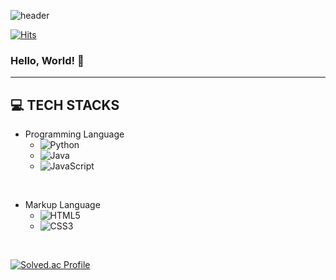 ![header](https://capsule-render.vercel.app/api?type=waving&color=gradient&customColorList=2&height=250&section=header&text=Crassula&desc=Go%20Geon&animation=blink&fontSize=70&fontAlign=75&fontAlignY=40&descAlign=75&descAlignY=60)

[![Hits](https://hits.seeyoufarm.com/api/count/incr/badge.svg?url=https%3A%2F%2Fgithub.com%2FCrassula1994%2Fhit-counter&count_bg=%23862633&title_bg=%23555555&icon=&icon_color=%23E7E7E7&title=VISIT&edge_flat=false)](https://hits.seeyoufarm.com)

### Hello, World! 👋

***

## 💻 TECH STACKS

* Programming Language
  * ![Python](https://img.shields.io/badge/Python-3776AB.svg?&style=for-the-badge&logo=Python&logoColor=white)
  * ![Java](https://img.shields.io/badge/Java-007396.svg?&style=for-the-badge&logo=OpenJDK&logoColor=white)
  * ![JavaScript](https://img.shields.io/badge/JavaScript-F7DF1E.svg?&style=for-the-badge&logo=JavaScript&logoColor=black)

<br/>

* Markup Language
  * ![HTML5](https://img.shields.io/badge/HTML5-E34F26?style=for-the-badge&logo=HTML5&logoColor=white)
  * ![CSS3](https://img.shields.io/badge/CSS3-1572B6?style=for-the-badge&logo=CSS3&logoColor=white)

<br/>

[![Solved.ac Profile](http://mazassumnida.wtf/api/v2/generate_badge?boj=gogun3535)](https://solved.ac/gogun3535/)

<!--
**Crassula1994/Crassula1994** is a ✨ _special_ ✨ repository because its `README.md` (this file) appears on your GitHub profile.

Here are some ideas to get you started:

- 🔭 I’m currently working on ...
- 🌱 I’m currently learning ...
- 👯 I’m looking to collaborate on ...
- 🤔 I’m looking for help with ...
- 💬 Ask me about ...
- 📫 How to reach me: ...
- 😄 Pronouns: ...
- ⚡ Fun fact: ...
-->

